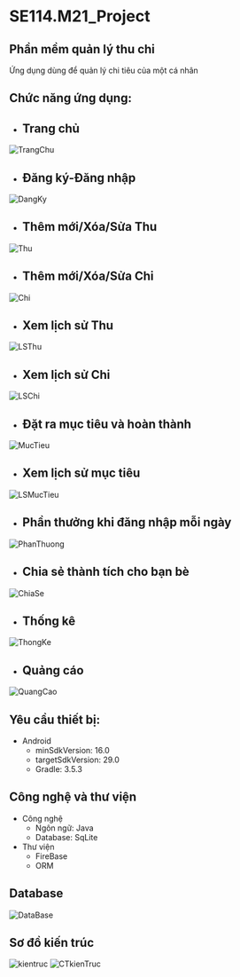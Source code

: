 # SE114.M21_Project
## Phần mềm quản lý thu chi
Ứng dụng dùng để quản lý chi tiêu của một cá nhân

## Chức năng ứng dụng:

- ## Trang chủ  

![TrangChu](https://github.com/DANGDINHDUNG/SE114.M21_Project/blob/main/GiaodienApp/trang_chu.png)

- ## Đăng   ký-Đăng   nhập  

![DangKy](https://github.com/DANGDINHDUNG/SE114.M21_Project/blob/main/GiaodienApp/dang_ky.jpg)

- ## Thêm mới/Xóa/Sửa Thu

![Thu](https://github.com/DANGDINHDUNG/SE114.M21_Project/blob/main/GiaodienApp/thu.jpg)  

- ## Thêm   mới/Xóa/Sửa    Chi

![Chi](https://github.com/DANGDINHDUNG/SE114.M21_Project/blob/main/GiaodienApp/chi.jpg)    

- ## Xem   lịch   sử   Thu

![LSThu](https://github.com/DANGDINHDUNG/SE114.M21_Project/blob/main/GiaodienApp/lich_su_thu.jpg)  

- ## Xem   lịch   sử   Chi  

![LSChi](https://github.com/DANGDINHDUNG/SE114.M21_Project/blob/main/GiaodienApp/lich_su_chi.jpg)  

- ## Đặt   ra   mục   tiêu   và   hoàn   thành  

![MucTieu](https://github.com/DANGDINHDUNG/SE114.M21_Project/blob/main/GiaodienApp/dat_muc_tieu.jpg)  

- ## Xem   lịch   sử   mục tiêu

![LSMucTieu](https://github.com/DANGDINHDUNG/SE114.M21_Project/blob/main/GiaodienApp/muc_tieu.jpg)  
  
- ## Phần   thưởng   khi   đăng   nhập   mỗi   ngày  

![PhanThuong](https://github.com/DANGDINHDUNG/SE114.M21_Project/blob/main/GiaodienApp/phan_thuong.jpg)  

- ## Chia   sẻ   thành   tích   cho   bạn   bè  

![ChiaSe](https://github.com/DANGDINHDUNG/SE114.M21_Project/blob/main/GiaodienApp/chia_se.jpg) 

- ## Thống   kê

![ThongKe](https://github.com/DANGDINHDUNG/SE114.M21_Project/blob/main/GiaodienApp/chart.jpg)  

- ## Quảng cáo
 
![QuangCao](https://github.com/DANGDINHDUNG/SE114.M21_Project/blob/main/GiaodienApp/quang_cao.jpg)  

## Yêu cầu thiết bị:
- Android
  - minSdkVersion: 16.0
  - targetSdkVersion: 29.0
  - Gradle: 3.5.3 
  
## Công nghệ và thư viện
- Công nghệ
  - Ngôn ngữ: Java
  - Database: SqLite
- Thư viện
  - FireBase
  - ORM
  
## Database
![DataBase](https://github.com/DANGDINHDUNG/SE114.M21_Project/blob/main/GiaodienApp/DataBase.PNG)

## Sơ đồ kiến trúc
![kientruc](https://github.com/DANGDINHDUNG/SE114.M21_Project/blob/main/GiaodienApp/Kien_truc.PNG)
![CTkienTruc](https://github.com/DANGDINHDUNG/SE114.M21_Project/blob/main/GiaodienApp/ct_kien_truc.PNG)
